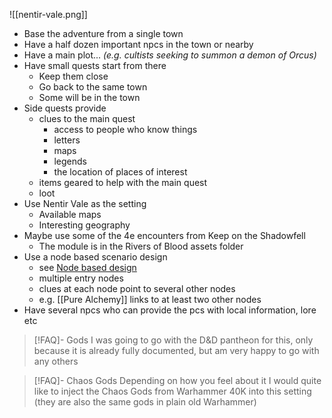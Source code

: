 ![[nentir-vale.png]]

- Base the adventure from a single town
- Have a half dozen important npcs in the town or nearby
- Have a main plot... *(e.g. cultists seeking to summon a demon of Orcus)*
- Have small quests start from there
	- Keep them close
	- Go back to the same town
	- Some will be in the town
- Side quests provide
	- clues to the main quest
		- access to people who know things
		- letters
		- maps
		- legends
		- the location of places of interest
	- items geared to help with the main quest
	- loot
- Use Nentir Vale as the setting
	- Available maps
	- Interesting geography
- Maybe use some of the 4e encounters from Keep on the Shadowfell
	- The module is in the Rivers of Blood assets folder
- Use a node based scenario design
	- see [Node based design](https://thealexandrian.net/wordpress/7985/roleplaying-games/node-based-scenario-design-part-3-inverting-the-three-clue-rule)
	- multiple entry nodes
	- clues at each node point to several other nodes
	- e.g. [[Pure Alchemy]] links to at least two other nodes
- Have several npcs who can provide the pcs with local information, lore etc

> [!FAQ]- Gods
> I was going to go with the D&D  pantheon for this, only because it is already fully documented, but am very happy to go  with any others

> [!FAQ]- Chaos Gods
> Depending on how you feel about it I would quite like to inject the Chaos Gods from Warhammer 40K into this setting (they are also the same gods in plain old Warhammer)